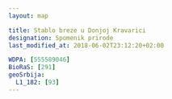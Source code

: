 ```yaml
---
layout: map

title: Stablo breze u Donjoj Kravarici
designation: Spomenik prirode
last_modified_at: 2018-06-02T23:12:20+02:00

WDPA: [555589046]
BioRaS: [291]
geoSrbija:
  L1_182: [93]
---
```

